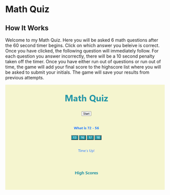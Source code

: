 <!-- Read Me -->
# Math Quiz

## How It Works

Welcome to my Math Quiz. Here you will be asked 6 math questions after the 60 second timer begins. Click on which answer you beleive is correct. Once you have clicked, the following question will immediately follow. For each question you answer incorrectly, there will be a 10 second penalty taken off the timer. Once you have either run out of questions or run out of time, the game will add your final score to the highscore list where you will be asked to submit your initials. The game will save your results from previous attempts.

![Preview of Page](/MathQuiz.png)  